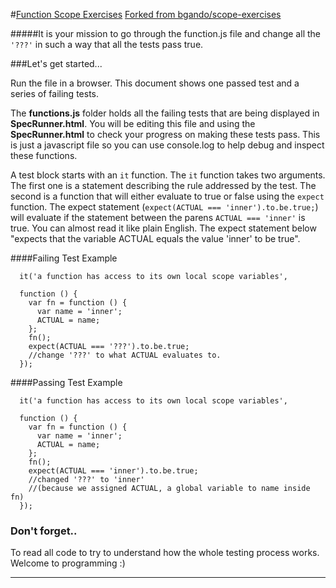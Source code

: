 #[Function Scope Exercises](id:xcredit)
[Forked from bgando/scope-exercises](https://github.com/bgando/JS102)


#####It is your mission to go through the function.js file and change all the `'???'` in such a way that all the tests pass true. 

###Let's get started...
 
Run the  file in a browser. This document shows one passed test and a series of failing tests.

The **functions.js** folder holds all the failing tests that are being displayed in **SpecRunner.html**. You will be editing this file and using the **SpecRunner.html** to check your progress on making these tests pass. This is just a javascript file so you can use console.log to help debug and inspect these functions.

A test block starts with an `it` function. The `it` function takes two arguments. The first one is a statement describing the rule addressed by the test. The second is a function that will either evaluate to true or false using the `expect` function. The expect statement (`expect(ACTUAL === 'inner').to.be.true;`) will evaluate if the statement between the parens `ACTUAL === 'inner'` is true. You can almost read it like plain English. The expect statement below "expects that the variable ACTUAL equals the value 'inner' to be true".

####Failing Test Example

      it('a function has access to its own local scope variables', 
     
      function () {
        var fn = function () {
          var name = 'inner';
          ACTUAL = name;
        }; 
        fn();
        expect(ACTUAL === '???').to.be.true; 
        //change '???' to what ACTUAL evaluates to.
      });
      
####Passing Test Example

      it('a function has access to its own local scope variables', 
     
      function () {
        var fn = function () {
          var name = 'inner';
          ACTUAL = name;
        }; 
        fn();
        expect(ACTUAL === 'inner').to.be.true; 
        //changed '???' to 'inner' 
        //(because we assigned ACTUAL, a global variable to name inside fn)
      });
      
### Don't forget..
To read all code to try to understand how the whole testing process works. Welcome to programming :)

---
